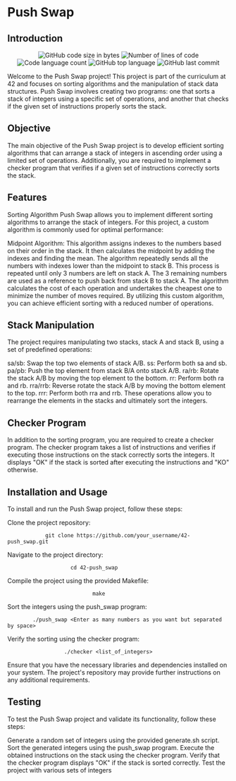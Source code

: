 <h1> Push Swap </h1>
<h2>Introduction </h2>
<p align="center">
	<img alt="GitHub code size in bytes" src="https://img.shields.io/github/languages/code-size/simon-zerisenay/42_Push_Swap?color=lightblue" />
	<img alt="Number of lines of code" src="https://img.shields.io/tokei/lines/github/simon-zerisenay/42_Push_Swap?color=critical" />
	<img alt="Code language count" src="https://img.shields.io/github/languages/count/simon-zerisenay/42_Push_Swap?color=yellow" />
	<img alt="GitHub top language" src="https://img.shields.io/github/languages/top/simon-zerisenay/42_Push_Swap?color=blue" />
	<img alt="GitHub last commit" src="https://img.shields.io/github/last-commit/simon-zerisenay/42_Push_Swap?color=green" />
</p>

Welcome to the Push Swap project! This project is part of the curriculum at 42 and focuses on sorting algorithms and the manipulation of stack data structures. Push Swap involves creating two programs: one that sorts a stack of integers using a specific set of operations, and another that checks if the given set of instructions properly sorts the stack.

<h2>Objective</h2>
The main objective of the Push Swap project is to develop efficient sorting algorithms that can arrange a stack of integers in ascending order using a limited set of operations. Additionally, you are required to implement a checker program that verifies if a given set of instructions correctly sorts the stack.

<h2>Features</h2>
Sorting Algorithm
Push Swap allows you to implement different sorting algorithms to arrange the stack of integers. For this project, a custom algorithm is commonly used for optimal performance:

Midpoint Algorithm: This algorithm assigns indexes to the numbers based on their order in the stack. It then calculates the midpoint by adding the indexes and finding the mean. The algorithm repeatedly sends all the numbers with indexes lower than the midpoint to stack B. This process is repeated until only 3 numbers are left on stack A. The 3 remaining numbers are used as a reference to push back from stack B to stack A. The algorithm calculates the cost of each operation and undertakes the cheapest one to minimize the number of moves required.
By utilizing this custom algorithm, you can achieve efficient sorting with a reduced number of operations.

<h2>Stack Manipulation</h2>
The project requires manipulating two stacks, stack A and stack B, using a set of predefined operations:

sa/sb: Swap the top two elements of stack A/B.
ss: Perform both sa and sb.
pa/pb: Push the top element from stack B/A onto stack A/B.
ra/rb: Rotate the stack A/B by moving the top element to the bottom.
rr: Perform both ra and rb.
rra/rrb: Reverse rotate the stack A/B by moving the bottom element to the top.
rrr: Perform both rra and rrb.
These operations allow you to rearrange the elements in the stacks and ultimately sort the integers.

<h2>Checker Program</h2>
In addition to the sorting program, you are required to create a checker program. The checker program takes a list of instructions and verifies if executing those instructions on the stack correctly sorts the integers. It displays "OK" if the stack is sorted after executing the instructions and "KO" otherwise.

<h2>Installation and Usage</h2>
To install and run the Push Swap project, follow these steps:

Clone the project repository: 

				git clone https://github.com/your_username/42-push_swap.git
Navigate to the project directory: 
				
						cd 42-push_swap
Compile the project using the provided Makefile: 
					
				     		   make
Sort the integers using the push_swap program: 

			./push_swap <Enter as many numbers as you want but separated by space>
Verify the sorting using the checker program: 
			
					  ./checker <list_of_integers>
Ensure that you have the necessary libraries and dependencies installed on your system. The project's repository may provide further instructions on any additional requirements.

<h2>Testing</h2>
To test the Push Swap project and validate its functionality, follow these steps:

Generate a random set of integers using the provided generate.sh script.
Sort the generated integers using the push_swap program.
Execute the obtained instructions on the stack using the checker program.
Verify that the checker program displays "OK" if the stack is sorted correctly.
Test the project with various sets of integers
